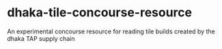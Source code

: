 # dhaka-tile-concourse-resource
An experimental concourse resource for reading tile builds created by the dhaka TAP supply chain
